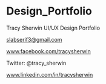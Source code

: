 Design_Portfolio
================

Tracy Sherwin UI/UX Design Portfolio

slabserif3@gmail.com

www.facebook.com/tracysherwin

Twitter: @tracy_sherwin

www.linkedin.com/in/tracysherwin
